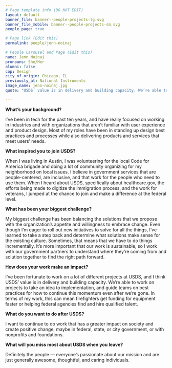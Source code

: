 ```yaml
---
# Page template info (DO NOT EDIT)
layout: default
banner_file: banner--people-projects-lg.svg
banner_file_mobile: banner--people-projects-sm.svg
people_page: true

# Page link (Edit this)
permalink: people/jenn-noinaj

# People Carousel and Page (Edit this)
name: Jenn Noinaj
pronouns: She/Her
alumni: false
cop: Design
city_of_origin: Chicago, IL
previously_at: National Instruments
image_name: jenn-noinaj.jpg
quote: "USDS’ value is in delivery and building capacity. We’re able to work on projects to take an idea to implementation, and guide teams on best practices for how to continue this momentum even after we’re gone."

---
```


**What’s your background?**

I’ve been in tech for the past ten years, and have really focused on working in industries and with organizations that aren’t familiar with user experience and product design. Most of my roles have been in standing up design best practices and processes while also delivering products and services that meet users’ needs.

**What inspired you to join USDS?**

When I was living in Austin, I was volunteering for the local Code for America brigade and doing a lot of community organizing for my neighborhood on local issues. I believe in government services that are people-centered, are inclusive, and that work for the people who need to use them. When I heard about USDS, specifically about healthcare.gov, the efforts being made to digitize the immigration process, and the work for veterans, I jumped at the chance to join and make a difference at the federal level.

**What has been your biggest challenge?**

My biggest challenge has been balancing the solutions that we propose with the organization’s appetite and willingness to embrace change. Even though I’m eager to roll out new initiatives to solve for all the things, I’ve learned to take a step back and determine what solutions make sense for the existing culture. Sometimes, that means that we have to do things incrementally. It’s more important that our work is sustainable, so I work with our government partners to understand where they’re coming from and solution together to find the right path forward.

**How does your work make an impact?**

I’ve been fortunate to work on a lot of different projects at USDS, and I think USDS’ value is in delivery and building capacity. We’re able to work on projects to take an idea to implementation, and guide teams on best practices for how to continue this momentum even after we’re gone. In terms of my work, this can mean firefighters get funding for equipment faster or helping federal agencies find and hire qualified talent.

**What do you want to do after USDS?**

I want to continue to do work that has a greater impact on society and create positive change, maybe in federal, state, or city government, or with nonprofits and foundations.

**What will you miss most about USDS when you leave?**

Definitely the people — everyone’s passionate about our mission and are just generally awesome, thoughtful, and caring individuals.
